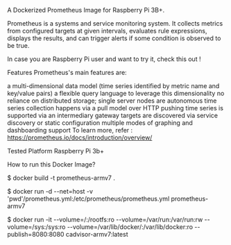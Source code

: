 A Dockerized Prometheus Image for Raspberry Pi 3B+.

Prometheus is a systems and service monitoring system. It collects metrics from configured targets at given intervals, evaluates rule expressions, displays the results, and can trigger alerts if some condition is observed to be true.

In case you are Raspberry Pi user and want to try it, check this out !

Features
Prometheus's main features are:

a multi-dimensional data model (time series identified by metric name and key/value pairs)
a flexible query language to leverage this dimensionality
no reliance on distributed storage; single server nodes are autonomous
time series collection happens via a pull model over HTTP
pushing time series is supported via an intermediary gateway
targets are discovered via service discovery or static configuration
multiple modes of graphing and dashboarding support
To learn more, refer : https://prometheus.io/docs/introduction/overview/

Tested Platform
Raspberry Pi 3b+

How to run this Docker Image?

$ docker build -t prometheus-armv7 .

$ docker run -d --net=host -v 'pwd'/prometheus.yml:/etc/prometheus/prometheus.yml prometheus-armv7

$ docker run -it --volume=/:/rootfs:ro --volume=/var/run:/var/run:rw --volume=/sys:/sys:ro --volume=/var/lib/docker/:/var/lib/docker:ro --publish=8080:8080 cadvisor-armv7:latest
